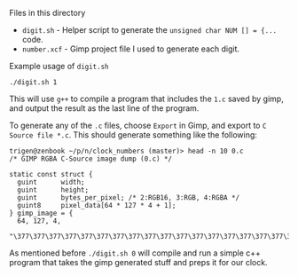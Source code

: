 Files in this directory

- `digit.sh` - Helper script to generate the `unsigned char NUM [] = {...` code.
- `number.xcf` - Gimp project file I used to generate each digit.

Example usage of `digit.sh`

    ./digit.sh 1

This will use `g++` to compile a program that includes the `1.c` saved by gimp, and output the result as the last line of the program.

To generate any of the `.c` files, choose `Export` in Gimp, and export to `C Source file *.c`. This should generate something like the following:

	trigen@zenbook ~/p/n/clock_numbers (master)> head -n 10 0.c
	/* GIMP RGBA C-Source image dump (0.c) */

	static const struct {
	  guint  	 width;
	  guint  	 height;
	  guint  	 bytes_per_pixel; /* 2:RGB16, 3:RGB, 4:RGBA */ 
	  guint8 	 pixel_data[64 * 127 * 4 + 1];
	} gimp_image = {
	  64, 127, 4,
	  "\377\377\377\377\377\377\377\377\377\377\377\377\377\377\377\377\377\377"

As mentioned before `./digit.sh 0` will compile and run a simple c++ program that takes the gimp generated stuff and preps it for our clock.

